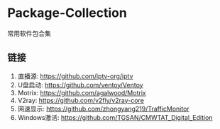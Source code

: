 # Package-Collection
常用软件包合集
## 链接

1. 直播源: https://github.com/iptv-org/iptv
2. U盘启动: https://github.com/ventoy/Ventoy
3. Motrix: https://github.com/agalwood/Motrix
4. V2ray: https://github.com/v2fly/v2ray-core
5. 网速显示: https://github.com/zhongyang219/TrafficMonitor
6. Windows激活: https://github.com/TGSAN/CMWTAT_Digital_Edition
